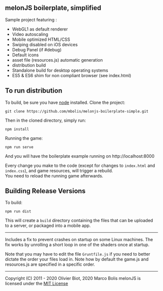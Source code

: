 melonJS boilerplate, simplified
-------------------------------------------------------------------------------

Sample project featuring :
- WebGL1 as default renderer
- Video autoscaling
- Mobile optimized HTML/CSS
- Swiping disabled on iOS devices
- Debug Panel (if #debug)
- Default icons
- asset file (resources.js) automatic generation
- distribution build
- Standalone build for desktop operating systems
- ES5 & ES6 shim for non compliant browser (see index.html)

## To run distribution

To build, be sure you have [node](http://nodejs.org) installed. Clone the project:

    git clone https://github.com/mbolis/melonjs-boilerplate-simple.git

Then in the cloned directory, simply run:

    npm install

Running the game:

    npm run serve

And you will have the boilerplate example running on http://localhost:8000

Every change you make to the code (except for changes to `index.html` and `index.css`), and game resources, will trigger a rebuild.  
You need to reload the running game afterwards.

## Building Release Versions

To build:

    npm run dist

This will create a `build` directory containing the files that can be uploaded to a server, or packaged into a mobile app.

-------------------------------------------------------------------------------

Includes a fix to prevent crashes on startup on some Linux machines. The fix works by unrolling a short loop in one of the shaders once at startup.

Note that you may have to edit the file `Gruntfile.js` if you need to better dictate the order your files load in. Note how by default the game.js and resources.js are specified in a specific order.

-------------------------------------------------------------------------------
Copyright (C) 2011 - 2020 Olivier Biot, 2020 Marco Bolis
melonJS is licensed under the [MIT License](http://www.opensource.org/licenses/mit-license.php)
